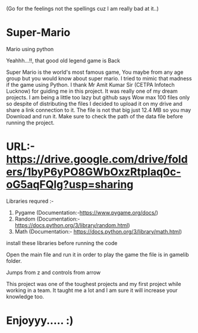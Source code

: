 (Go for the feelings not the spellings cuz I am really bad at it..)

# Super-Mario
Mario using python

Yeahhh...!!, that good old legend game is Back 


Super Mario is the world's most famous game, You maybe from any age group but you would know about super mario.
I tried to mimic that madness if the game using Python.
I thank Mr Amit Kumar Sir (CETPA Infotech Lucknow) for guiding me in this project.
It was really one of my dream projects. 
I am being a little too lazy but github says Wow max 100 files only so despite of distributing the files I decided to upload it on my drive and share a link connection to it.
The file is not that big just 12.4 MB so you may Download and run it.
Make sure to check the path of the data file before running the project.

# URL:-https://drive.google.com/drive/folders/1byP6yPO8GWbOxzRtpIaq0c-oG5aqFQlg?usp=sharing

Libraries requred :-
1. Pygame (Documentation:-https://www.pygame.org/docs/)
2. Random (Documentation:- https://docs.python.org/3/library/random.html)
3. Math (Documentation:- https://docs.python.org/3/library/math.html)

install these libraries before running the code 

Open the main file and run it in order to play the game the file is in gamelib folder.

Jumps from z and controls from arrow

This project was one of the toughest projects and my first project while working in a team.
It taught me a lot and I am sure it will increase your knowledge too.

# Enjoyyy..... :)
